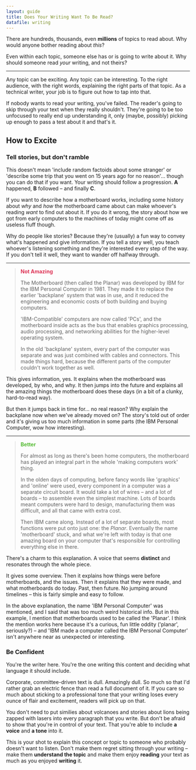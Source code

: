 ```yaml
---
layout: guide
title: Does Your Writing Want To Be Read?
datafile: writing
---
```

There are hundreds, thousands, even **millions** of topics to read about. Why would anyone bother reading about _this_?

Even within each topic, someone else has or is going to write about it. Why should someone read _your_ writing, and not theirs?

-----

Any topic can be exciting. Any topic can be interesting. To the right audience, with the right words, explaining the right parts of that topic. As a technical writer, your job is to figure out how to tap into that.

If nobody wants to read your writing, you've failed. The reader's going to skip through your text when they really shouldn't. They're going to be too unfocused to really end up understanding it, only (maybe, possibly) picking up enough to pass a test about it and that's it.


## How to Excite

### Tell stories, but don't ramble

This doesn't mean 'include random factoids about some stranger' or 'describe some trip that you went on 15 years ago for no reason'… though you can do that if you want. Your writing should follow a progression. **A** happened, **B** followed – and finally **C**.

If you want to describe how a motherboard works, including some history about _why_ and _how_ the motherboard came about can make whoever's reading _want_ to find out about it. If you do it wrong, the story about how we got from early computers to the machines of today might come off as useless fluff though.

Why do people like stories? Because they're (usually) a fun way to convey what's happened and give information. If you tell a story well, you teach whoever's listening something and they're interested every step of the way. If you don't tell it well, they want to wander off halfway through.

-----

> <span style="color: #d35; font-weight: bold;">Not Amazing</span>
>
> The Motherboard (then called the Planar) was developed by IBM for the IBM Personal Computer in 1981. They made it to replace the earlier 'backplane' system that was in use, and it reduced the engineering and economic costs of both building and buying computers.
>
> 'IBM-Compatible' computers are now called 'PCs', and the motherboard inside acts as the bus that enables graphics processing, audio processing, and networking abilities for the higher-level operating system.
>
> In the old 'backplane' system, every part of the computer was separate and was just combined with cables and connectors. This made things hard, because the different parts of the computer couldn't work together as well.

This gives information, yes. It explains when the motherboard was developed, by who, and why. It then jumps into the future and explains all the amazing things the motherboard does these days (in a bit of a clunky, hard-to-read way).

But then it jumps back in time for… no real reason? Why explain the backplane now when we've already moved on? The story's told out of order and it's giving us too much information in some parts (the IBM Personal Computer, wow how interesting).

-----

> <span style="color: #5b3; font-weight: bold;">Better</span>
>
> For almost as long as there's been home computers, the motherboard has played an integral part in the whole 'making computers work' thing.
>
> In the olden days of computing, before fancy words like 'graphics' and 'online' were used, every component in a computer was a separate circuit board. It would take a lot of wires – and a lot of boards – to assemble even the simplest machine. Lots of boards meant computers were hard to design, manufacturing them was difficult, and all that came with extra cost.
>
> Then IBM came along. Instead of a lot of separate boards, most functions were put onto just one: the *Planar*. Eventually the name 'motherboard' stuck, and what we're left with today is that one amazing board on your computer that's responsible for controlling everything else in there.

There's a charm to this explanation. A voice that seems **distinct** and resonates through the whole piece.

It gives some overview. Then it explains how things were before motherboards, and the issues. Then it explains that they were made, and what motherboards do today. Past, then future. No jumping around timelines – this is fairly simple and easy to follow.

In the above explanation, the name 'IBM Personal Computer' was mentioned, and I said that was too much weird historical info. But in this example, I mention that motherboards used to be called the 'Planar'. I think the mention works here because it's a curious, fun little oddity ('planar', seriously?) – and 'IBM made a computer called the IBM Personal Computer' isn't anywhere near as unexpected or interesting.

### Be Confident

You're the writer here. You're the one writing this content and deciding what language it should include.

Corporate, committee-driven text is dull. Amazingly dull. So much so that I'd rather grab an electric fence than read a full document of it. If you care so much about sticking to a professional tone that your writing loses every ounce of flair and excitement, readers will pick up on that.

You don't need to put similies about volcanoes and stories about lions being zapped with lasers into every paragraph that you write. But don't be afraid to show that you're in control of your text. That you're able to include **a voice** and **a tone** into it.

This is your shot to explain this concept or topic to someone who probably doesn't want to listen. Don't make them regret sitting through your writing – make them **understand the topic** and make them enjoy **reading** your text as much as you enjoyed **writing** it.







